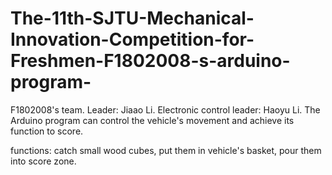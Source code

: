 # The-11th-SJTU-Mechanical-Innovation-Competition-for-Freshmen-F1802008-s-arduino-program-
F1802008's team. Leader: Jiaao Li. Electronic control leader: Haoyu Li. The Arduino program can control the vehicle's movement and achieve its function to score.

functions: catch small wood cubes, put them in vehicle's basket, pour them into score zone.
